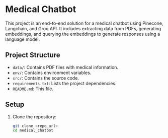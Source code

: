 # Medical Chatbot

This project is an end-to-end solution for a medical chatbot using Pinecone, Langchain, and Groq API. It includes extracting data from PDFs, generating embeddings, and querying the embeddings to generate responses using a language model.

## Project Structure

- `data/`: Contains PDF files with medical information.
- `env/`: Contains environment variables.
- `src/`: Contains the source code.
- `requirements.txt`: Lists the project dependencies.
- `README.md`: This file.

## Setup

1. Clone the repository:
   ```bash
   git clone <repo_url>
   cd medical_chatbot
